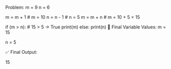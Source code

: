 Problem:
m = 9
n = 6

m = m + 1    # m = 10
n = n - 1    # n = 5
m = m + n    # m = 10 + 5 = 15

if (m > n):  # 15 > 5 → True
    print(m)
else:
    print(n)
🧠 Final Variable Values:
m = 15

n = 5

✅ Final Output:

15

